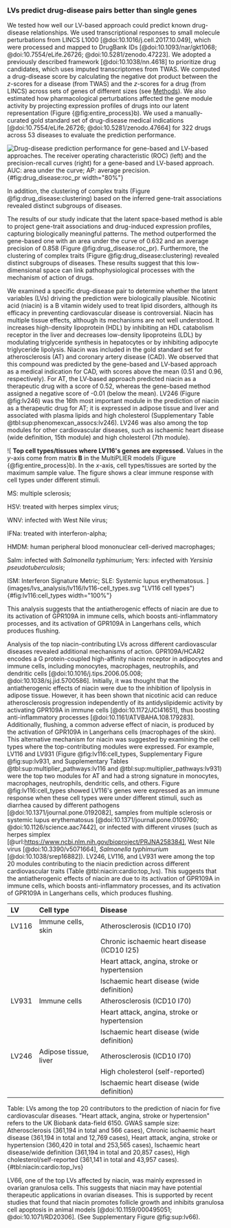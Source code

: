 ### LVs predict drug-disease pairs better than single genes

We tested how well our LV-based approach could predict known drug-disease relationships.
We used transcriptional responses to small molecule perturbations from LINCS L1000 [@doi:10.1016/j.cell.2017.10.049], which were processed and mapped to DrugBank IDs [@doi:10.1093/nar/gkt1068; @doi:10.7554/eLife.26726; @doi:10.5281/zenodo.47223].
We adopted a previously described framework [@doi:10.1038/nn.4618] to prioritize drug candidates, which uses imputed transcriptomes from TWAS.
We computed a drug-disease score by calculating the negative dot product between the $z$-scores for a disease (from TWAS) and the $z$-scores for a drug (from LINCS) across sets of genes of different sizes (see [Methods](#sec:methods:drug)).
We also estimated how pharmacological perturbations affected the gene module activity by projecting expression profiles of drugs into our latent representation (Figure {@fig:entire_process}b).
We used a manually-curated gold standard set of drug-disease medical indications [@doi:10.7554/eLife.26726; @doi:10.5281/zenodo.47664] for 322 drugs across 53 diseases to evaluate the prediction performance.


![
**Drug-disease prediction performance for gene-based and LV-based approaches.**
The receiver operating characteristic (ROC) (left) and the precision-recall curves (right) for a gene-based and LV-based approach.
AUC: area under the curve; AP: average precision.
](images/drug_disease_prediction/roc_pr_curves.svg "ROC-PR curves for drug-disease prediction"){#fig:drug_disease:roc_pr width="80%"}


In addition, the clustering of complex traits (Figure @fig:drug_disease:clustering) based on the inferred gene-trait associations revealed distinct subgroups of diseases.

The results of our study indicate that the latent space-based method is able to project gene-trait associations and drug-induced expression profiles, capturing biologically meaningful patterns.
The method outperformed the gene-based one with an area under the curve of 0.632 and an average precision of 0.858 (Figure @fig:drug_disease:roc_pr).
Furthermore, the clustering of complex traits (Figure @fig:drug_disease:clustering) revealed distinct subgroups of diseases.
These results suggest that this low-dimensional space can link pathophysiological processes with the mechanism of action of drugs.


We examined a specific drug-disease pair to determine whether the latent variables (LVs) driving the prediction were biologically plausible.
Nicotinic acid (niacin) is a B vitamin widely used to treat lipid disorders, although its efficacy in preventing cardiovascular disease is controversial.
Niacin has multiple tissue effects, although its mechanisms are not well understood.
It increases high-density lipoprotein (HDL) by inhibiting an HDL catabolism receptor in the liver and decreases low-density lipoproteins (LDL) by modulating triglyceride synthesis in hepatocytes or by inhibiting adipocyte triglyceride lipolysis.
Niacin was included in the gold standard set for atherosclerosis (AT) and coronary artery disease (CAD).
We observed that this compound was predicted by the gene-based and LV-based approach as a medical indication for CAD, with scores above the mean (0.51 and 0.96, respectively).
For AT, the LV-based approach predicted niacin as a therapeutic drug with a score of 0.52, whereas the gene-based method assigned a negative score of -0.01 (below the mean).
LV246 (Figure @fig:lv246) was the 16th most important module in the prediction of niacin as a therapeutic drug for AT; it is expressed in adipose tissue and liver and associated with plasma lipids and high cholesterol (Supplementary Table @tbl:sup:phenomexcan_assocs:lv246).
LV246 was also among the top modules for other cardiovascular diseases, such as ischaemic heart disease (wide definition, 15th module) and high cholesterol (7th module).

![
**Top cell types/tissues where LV116's genes are expressed.**
Values in the $y$-axis come from matrix $\mathbf{B}$ in the MultiPLIER models (Figure {@fig:entire_process}b).
In the $x$-axis, cell types/tissues are sorted by the maximum sample value.
The figure shows a clear immune response with cell types under different stimuli.
<!-- https://trace.ncbi.nlm.nih.gov/Traces/sra/?study=SRP045500 -->
MS: multiple sclerosis;
<!-- https://trace.ncbi.nlm.nih.gov/Traces/sra/?study=SRP045569 -->
<!-- PBMCs: peripheral blood mononuclear cells; -->
HSV: treated with herpes simplex virus;
<!-- https://trace.ncbi.nlm.nih.gov/Traces/sra/?study=SRP015670 -->
WNV: infected with West Nile virus;
<!-- https://trace.ncbi.nlm.nih.gov/Traces/sra/?study=SRP062958 -->
IFNa: treated with interferon-alpha;
<!-- https://trace.ncbi.nlm.nih.gov/Traces/sra/?study=SRP039361 -->
HMDM: human peripheral blood mononuclear cell-derived macrophages;
<!-- IPSDM: human induced pluripotent stem cell-derived macrophages; -->
<!-- https://trace.ncbi.nlm.nih.gov/Traces/sra/?study=SRP056733 -->
Salm: infected with *Salmonella typhimurium*;
Yers: infected with *Yersinia pseudotuberculosis*;
<!-- https://trace.ncbi.nlm.nih.gov/Traces/sra/?study=SRP062966 -->
ISM: Interferon Signature Metric;
SLE: Systemic lupus erythematosus.
](images/lvs_analysis/lv116/lv116-cell_types.svg "LV116 cell types"){#fig:lv116:cell_types width="100%"}



This analysis suggests that the antiatherogenic effects of niacin are due to its activation of GPR109A in immune cells, which boosts anti-inflammatory processes, and its activation of GPR109A in Langerhans cells, which produces flushing.

Analysis of the top niacin-contributing LVs across different cardiovascular diseases revealed additional mechanisms of action.
GPR109A/HCAR2 encodes a G protein-coupled high-affinity niacin receptor in adipocytes and immune cells, including monocytes, macrophages, neutrophils, and dendritic cells [@doi:10.1016/j.tips.2006.05.008; @doi:10.1038/sj.jid.5700586].
Initially, it was thought that the antiatherogenic effects of niacin were due to the inhibition of lipolysis in adipose tissue.
However, it has been shown that nicotinic acid can reduce atherosclerosis progression independently of its antidyslipidemic activity by activating GPR109A in immune cells [@doi:10.1172/JCI41651], thus boosting anti-inflammatory processes [@doi:10.1161/ATVBAHA.108.179283].
Additionally, flushing, a common adverse effect of niacin, is produced by the activation of GPR109A in Langerhans cells (macrophages of the skin).
This alternative mechanism for niacin was suggested by examining the cell types where the top-contributing modules were expressed.
For example, LV116 and LV931 (Figure @fig:lv116:cell_types, Supplementary Figure @fig:sup:lv931, and Supplementary Tables @tbl:sup:multiplier_pathways:lv116 and @tbl:sup:multiplier_pathways:lv931) were the top two modules for AT and had a strong signature in monocytes, macrophages, neutrophils, dendritic cells, and others.
Figure @fig:lv116:cell_types showed LV116's genes were expressed as an immune response when these cell types were under different stimuli, such as diarrhea caused by different pathogens [@doi:10.1371/journal.pone.0192082], samples from multiple sclerosis or systemic lupus erythematosus [@doi:10.1371/journal.pone.0109760; @doi:10.1126/science.aac7442], or infected with different viruses (such as herpes simplex [@url:https://www.ncbi.nlm.nih.gov/bioproject/PRJNA258384], West Nile virus [@doi:10.3390/v5071664], *Salmonella typhimurium* [@doi:10.1038/srep16882]).
LV246, LV116, and LV931 were among the top 20 modules contributing to the niacin prediction across different cardiovascular traits (Table @tbl:niacin:cardio:top_lvs).
This suggests that the antiatherogenic effects of niacin are due to its activation of GPR109A in immune cells, which boosts anti-inflammatory processes, and its activation of GPR109A in Langerhans cells, which produces flushing.


<!-- niacin:cardiovascular:top_lvs:start DISABLE NOW, BUT HAS TO BE ADDED THE "end" version just below to update table -->
| LV    | Cell type             | Disease                                      |
|:------|:----------------------|:---------------------------------------------|
| LV116 | Immune cells, skin    | Atherosclerosis (ICD10 I70)                  |
|       |                       | Chronic ischaemic heart disease (ICD10 I25)  |
|       |                       | Heart attack, angina, stroke or hypertension |
|       |                       | Ischaemic heart disease (wide definition)    |
| LV931 | Immune cells          | Atherosclerosis (ICD10 I70)                  |
|       |                       | Heart attack, angina, stroke or hypertension |
|       |                       | Ischaemic heart disease (wide definition)    |
| LV246 | Adipose tissue, liver | Atherosclerosis (ICD10 I70)                  |
|       |                       | High cholesterol (self-reported)             |
|       |                       | Ischaemic heart disease (wide definition)    |

Table: LVs among the top 20 contributors to the prediction of niacin for five cardiovascular diseases. "Heart attack, angina, stroke or hypertension" refers to the UK Biobank data-field 6150. GWAS sample size: Atherosclerosis (361,194 in total and 566 cases), Chronic ischaemic heart disease (361,194 in total and 12,769 cases), Heart attack, angina, stroke or hypertension (360,420 in total and 253,565 cases), Ischaemic heart disease/wide definition (361,194 in total and 20,857 cases), High cholesterol/self-reported (361,141 in total and 43,957 cases).  {#tbl:niacin:cardio:top_lvs}


LV66, one of the top LVs affected by niacin, was mainly expressed in ovarian granulosa cells.
This suggests that niacin may have potential therapeutic applications in ovarian diseases.
This is supported by recent studies that found that niacin promotes follicle growth and inhibits granulosa cell apoptosis in animal models [@doi:10.1159/000495051; @doi:10.1071/RD20306].
(See Supplementary Figure @fig:sup:lv66).

